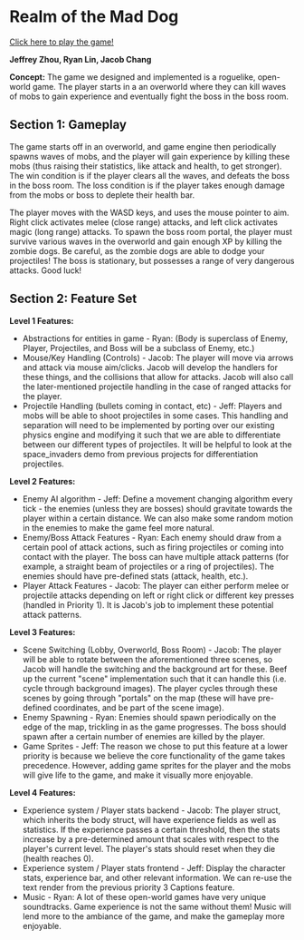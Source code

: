 # Realm of the Mad Dog

[Click here to play the game!](https://jsz-05.github.io/ROTMD/)

**Jeffrey Zhou, Ryan Lin, Jacob Chang**

**Concept:** The game we designed and implemented is a roguelike, open-world game. The player starts in a an overworld where they can kill waves of mobs to gain experience and eventually fight the boss in the boss room. 

## Section 1: Gameplay
The game starts off in an overworld, and game engine then periodically spawns waves of mobs, and the player will gain experience by killing these mobs (thus raising their statistics, like attack and health, to get stronger). The win condition is if the player clears all the waves, and defeats the boss in the boss room. The loss condition is if the player takes enough damage from the mobs or boss to deplete their health bar. 

The player moves with the WASD keys, and uses the mouse pointer to aim. Right click activates melee (close range) attacks, and left click activates magic (long range) attacks. To spawn the boss room portal, the player must survive various waves in the overworld and gain enough XP by killing the zombie dogs. Be careful, as the zombie dogs are able to dodge your projectiles! The boss is stationary, but possesses a range of very dangerous attacks. Good luck! 

## Section 2: Feature Set
**Level 1 Features:**
- Abstractions for entities in game - Ryan: (Body is superclass of Enemy, Player, Projectiles, and Boss will be a subclass of Enemy, etc.)
- Mouse/Key Handling (Controls) - Jacob: The player will move via arrows and attack via mouse aim/clicks. Jacob will develop the handlers for these things, and the collisions that allow for attacks. Jacob will also call the later-mentioned projectile handling in the case of ranged attacks for the player. 
- Projectile Handling (bullets coming in contact, etc) - Jeff: Players and mobs will be able to shoot projectiles in some cases. This handling and separation will need to be implemented by porting over our existing physics engine and modifying it such that we are able to differentiate between our different types of projectiles. It will be helpful to look at the space_invaders demo from previous projects for differentiation projectiles. 

**Level 2 Features:**
- Enemy AI algorithm - Jeff: Define a movement changing algorithm every tick - the enemies (unless they are bosses) should gravitate towards the player within a certain distance. We can also make some random motion in the enemies to make the game feel more natural. 
- Enemy/Boss Attack Features - Ryan: Each enemy should draw from a certain pool of attack actions, such as firing projectiles or coming into contact with the player. The boss can have multiple attack patterns (for example, a straight beam of projectiles or a ring of projectiles). The enemies should have pre-defined stats (attack, health, etc.). 
- Player Attack Features - Jacob: The player can either perform melee or projectile attacks depending on left or right click or different key presses (handled in Priority 1). It is Jacob's job to implement these potential attack patterns. 

**Level 3 Features:**
- Scene Switching (Lobby, Overworld, Boss Room) - Jacob: The player will be able to rotate between the aforementioned three scenes, so Jacob will handle the switching and the background art for these. Beef up the current "scene" implementation such that it can handle this (i.e. cycle through background images). The player cycles through these scenes by going through "portals" on the map (these will have pre-defined coordinates, and be part of the scene image). 
- Enemy Spawning - Ryan: Enemies should spawn periodically on the edge of the map, trickling in as the game progresses. The boss should spawn after a certain number of enemies are killed by the player. 
- Game Sprites - Jeff: The reason we chose to put this feature at a lower priority is because we believe the core functionality of the game takes precedence. However, adding game sprites for the player and the mobs will give life to the game, and make it visually more enjoyable. 


**Level 4 Features:**
- Experience system / Player stats backend - Jacob: The player struct, which inherits the body struct, will have experience fields as well as statistics. If the experience passes a certain threshold, then the stats increase by a pre-determined amount that scales with respect to the player's current level. The player's stats should reset when they die (health reaches 0). 
- Experience system / Player stats frontend - Jeff: Display the character stats, experience bar, and other relevant information. We can re-use the text render from the previous priority 3 Captions feature. 
- Music - Ryan: A lot of these open-world games have very unique soundtracks. Game experience is not the same without them! Music will lend more to the ambiance of the game, and make the gameplay more enjoyable. 
